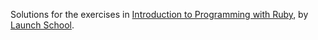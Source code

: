 Solutions for the exercises in [Introduction to Programming
with Ruby](https://launchschool.com/books/ruby), by 
[Launch School](https://launchschool.com/).
